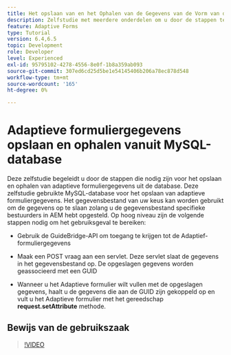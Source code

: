 ```yaml
---
title: Het opslaan van en het Ophalen van de Gegevens van de Vorm van de Inleiding van het Gegevensbestand MySQL
description: Zelfstudie met meerdere onderdelen om u door de stappen te laten lopen die nodig zijn voor het opslaan en ophalen van formuliergegevens
feature: Adaptive Forms
type: Tutorial
version: 6.4,6.5
topic: Development
role: Developer
level: Experienced
exl-id: 95795102-4278-4556-8e0f-1b8a359ab093
source-git-commit: 307ed6cd25d5be1e54145406b206a78ec878d548
workflow-type: tm+mt
source-wordcount: '165'
ht-degree: 0%

---
```


# Adaptieve formuliergegevens opslaan en ophalen vanuit MySQL-database

Deze zelfstudie begeleidt u door de stappen die nodig zijn voor het opslaan en ophalen van adaptieve formuliergegevens uit de database. Deze zelfstudie gebruikte MySQL-database voor het opslaan van adaptieve formuliergegevens. Het gegevensbestand van uw keus kan worden gebruikt om de gegevens op te slaan zolang u de gegevensbestand specifieke bestuurders in AEM hebt opgesteld. Op hoog niveau zijn de volgende stappen nodig om het gebruiksgeval te bereiken:

* Gebruik de GuideBridge-API om toegang te krijgen tot de Adaptief-formuliergegevens

* Maak een POST vraag aan een servlet. Deze servlet slaat de gegevens in het gegevensbestand op. De opgeslagen gegevens worden geassocieerd met een GUID

* Wanneer u het Adaptieve formulier wilt vullen met de opgeslagen gegevens, haalt u de gegevens die aan de GUID zijn gekoppeld op en vult u het Adaptieve formulier met het gereedschap **request.setAttribute** methode.

## Bewijs van de gebruikszaak

>[!VIDEO](https://video.tv.adobe.com/v/27829?quality=9&learn=on)
